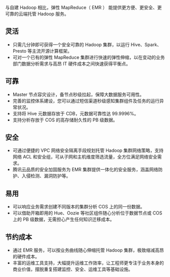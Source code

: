 与自建 Hadoop 相比，弹性 MapReduce（ EMR ） 能提供更方便、更安全、更可靠的云端托管 Hadoop 服务。
## 灵活
* 只需几分钟即可获得一个安全可靠的 Hadoop 集群，以运行 Hive、Spark、Presto 等主流开源计算框架。 
* 可对一个已有的弹性 MapReduce 集群进行快速的弹性伸缩，以在变动的业务部门数据分析需求与高昂 IT 硬件成本之间快速获得平衡点。 

## 可靠
* Master 节点容灾设计，备节点秒级拉起，保障大数据服务可用性。 
* 完善的监控体系建设，您可以通过短信渠道秒级感知集群组件及任务的运行异常状况。
* 支持将 Hive 元数据存放于 CDB，元数据可靠性达 99.9996%。
* 支持分析存放于 COS 的高存储耐久性的 PB 级数据。

## 安全
* 可通过便捷的 VPC 网络安全隔离手段规划托管 Hadoop 集群网络策略，支持网络 ACL 和安全组，可从子网和主机维度筛选流量，全方位满足网络安全需求。
* 腾讯云品质的安全加固服务为 EMR 集群提供一体化的安全服务，涵盖网络防护、入侵检测、漏洞防护等。

## 易用
* 可以响应业务需求创建不同版本的集群分析 COS 上的同一份数据。
* 可以借助开箱即用的 Hue、Oozie 等社区组件随心分析位于数据节点或 COS 上的 PB 级数据，无需担心产生任何知识迁移成本。

## 节约成本
* 通过 EMR 服务，可以按业务曲线随心伸缩托管 Hadoop 集群，极致缩减高昂的硬件成本。
* 丰富的运维工具支持，大幅提升运维工作效率，让工程师更专注于业务本身的商业价值，摆脱重复搭建监控、安全、运维工具等基础设施。



